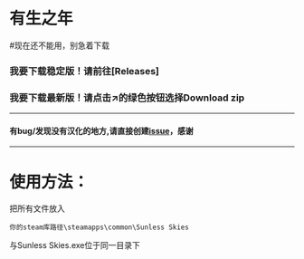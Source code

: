 # 有生之年
#现在还不能用，别急着下载

### 我要下载稳定版！请前往[Releases]
### 我要下载最新版！请点击↗的绿色按钮选择Download zip
***
#### 有bug/发现没有汉化的地方,请直接创建[issue](https://github.com/InstantComet/SunlessSkies/issues)，感谢

***
# 使用方法：
把所有文件放入
```
你的steam库路径\steamapps\common\Sunless Skies
```
与Sunless Skies.exe位于同一目录下
